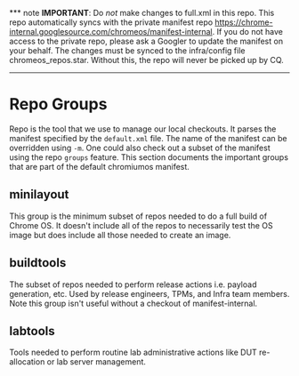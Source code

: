 *** note
**IMPORTANT**: Do *not* make changes to full.xml in this repo. This repo
automatically syncs with the private manifest repo
<https://chrome-internal.googlesource.com/chromeos/manifest-internal>. If you do
not have access to the private repo, please ask a Googler to update the manifest
on your behalf.
The changes must be synced to the infra/config file
chromeos\_repos.star. Without this, the repo will never be picked up by CQ.
***

# Repo Groups
Repo is the tool that we use to manage our local checkouts. It parses the
manifest specified by the `default.xml` file. The name of the manifest can be
overridden using `-m`. One could also check out a subset of the manifest using
the repo `groups` feature. This section documents the important groups that are
part of the default chromiumos manifest.

## minilayout
This group is the minimum subset of repos needed to do a full build of Chrome
OS. It doesn't include all of the repos to necessarily test the OS image but
does include all those needed to create an image.

## buildtools
The subset of repos needed to perform release actions i.e. payload generation,
etc. Used by release engineers, TPMs, and Infra team members. Note this group
isn't useful without a checkout of manifest-internal.

## labtools
Tools needed to perform routine lab administrative actions like DUT
re-allocation or lab server management.
